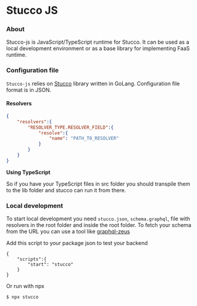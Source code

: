 # Stucco JS

### About

Stucco-js is JavaScript/TypeScript runtime for Stucco. It can be used as a local development environment or as a base library for implementing FaaS runtime.

### Configuration file

`Stucco-js` relies on [Stucco](https://github.com/graphql-editor/stucco) library written in GoLang. Configuration file format is in JSON.

#### Resolvers

```json
{
    "resolvers":{
        "RESOLVER_TYPE.RESOLVER_FIELD":{
            "resolve":{
                "name": "PATH_TO_RESOLVER"
            }
        }
    }
}
```

**Using TypeScript**

So if you have your TypeScript files in src folder you should transpile them to the lib folder and stucco can run it from there.

### Local development

To start local development you need `stucco.json`, `schema.graphql`, file with resolvers in the root folder and inside the root folder. To fetch your schema from the URL you can use a tool like [graphql-zeus](https://github.com/graphql-editor/graphql-zeus)

Add this script to your package json to test your backend

```
{
    "scripts":{
        "start": "stucco"
    }
}
```

Or run with npx

```
$ npx stucco
```
